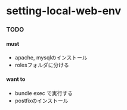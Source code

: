 # setting-local-web-env

### TODO

#### must
- apache, mysqlのインストール
- rolesフォルダに分ける

#### want to
- bundle exec で実行する
- postfixのインストール
